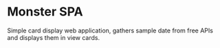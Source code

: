 # Monster SPA

Simple card display web application, gathers sample date from free APIs and displays them in view cards.
